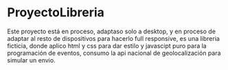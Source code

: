 # ProyectoLibreria 
Este proyecto está en proceso, adaptaso solo a desktop, y en proceso de adaptar al resto de dispositivos para hacerlo full responsive, es una libreria ficticia, donde aplico html y css para dar estilo y javascipt puro para la programación de eventos, consumo la api nacional de geolocalización para simular un envio. 
